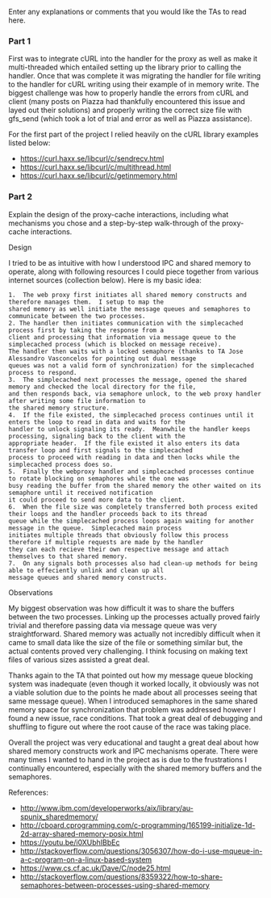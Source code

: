Enter any explanations or comments that you would like the TAs to read here.

### Part 1
First was to integrate cURL into the handler for the proxy as well as make it multi-threaded which entailed
setting up the library prior to calling the handler.  Once that was complete it was migrating the handler for file
writing to the handler for cURL writing using their example of in memory write.  The biggest challenge was how to properly
handle the errors from cURL and client (many posts on Piazza had thankfully encountered this issue and layed out their
solutions) and properly writing the correct size file with gfs_send (which took a lot of trial and error as well as
Piazza assistance).

For the first part of the project I relied heavily on the cURL library examples listed below:
 - https://curl.haxx.se/libcurl/c/sendrecv.html
 - https://curl.haxx.se/libcurl/c/multithread.html
 - https://curl.haxx.se/libcurl/c/getinmemory.html

### Part 2
Explain the design of the proxy-cache interactions, including what mechanisms you chose and a step-by-step
walk-through of the proxy-cache interactions.

Design

I tried to be as intuitive with how I understood IPC and shared memory to operate, along with following resources I could
piece together from various internet sources (collection below).  Here is my basic idea:

    1.  The web proxy first initiates all shared memory constructs and therefore manages them.  I setup to map the
    shared memory as well initiate the message queues and semaphores to communicate between the two processes.
    2. The handler then initiates communication with the simplecached process first by taking the response from a
    client and processing that information via message queue to the simplecached process (which is blocked on message receive).
    The handler then waits with a locked semaphore (thanks to TA Jose Alessandro Vasconcelos for pointing out dual message
    queues was not a valid form of synchronization) for the simplecached process to respond.
    3.  The simplecached next processes the message, opened the shared memory and checked the local directory for the file,
    and then responds back, via semaphore unlock, to the web proxy handler after writing some file information to
    the shared memory structure.
    4.  If the file existed, the simplecached process continues until it enters the loop to read in data and waits for the
    handler to unlock signaling its ready.  Meanwhile the handler keeps processing, signaling back to the client with the
    appropriate header.  If the file existed it also enters its data transfer loop and first signals to the simplecached
    process to proceed with reading in data and then locks while the simplecached process does so.
    5.  Finally the webproxy handler and simplecached processes continue to rotate blocking on semaphores while the one was
    busy reading the buffer from the shared memory the other waited on its semaphore until it received notification
    it could proceed to send more data to the client.
    6.  When the file size was completely transferred both process exited their loops and the handler proceeds back to its thread
    queue while the simplecached process loops again waiting for another message in the queue.  Simplecached main process
    initiates multiple threads that obviously follow this process therefore if multiple requests are made by the handler
    they can each recieve their own respective message and attach themselves to that shared memory.
    7.  On any signals both processes also had clean-up methods for being able to effeciently unlink and clean up all
    message queues and shared memory constructs.

Observations

My biggest observation was how difficult it was to share the buffers between the two processes.  Linking up the processes actually
proved fairly trivial and therefore passing data via message queue was very straightforward.  Shared memory was actually not
incredibly difficult when it came to small data like the size of the file or something similar but, the actual contents proved
very challenging.  I think focusing on making text files of various sizes assisted a great deal.

Thanks again to the TA that pointed out how my message queue blocking system was inadequate (even though it worked locally, it
obviously was not a viable solution due to the points he made about all processes seeing that same message queue).  When I
introduced semaphores in the same shared memory space for synchronization that problem was addressed however I found a new issue,
race conditions.  That took a great deal of debugging and shuffling to figure out where the root cause of the race was taking place.

Overall the project was very educational and taught a great deal about how shared memory constructs work and IPC mechanisms operate.
There were many times I wanted to hand in the project as is due to the frustrations I continually encountered, especially with the
shared memory buffers and the semaphores.

References:
 - http://www.ibm.com/developerworks/aix/library/au-spunix_sharedmemory/
 - http://cboard.cprogramming.com/c-programming/165199-initialize-1d-2d-array-shared-memory-posix.html
 - https://youtu.be/i0XUbhIBbEc
 - http://stackoverflow.com/questions/3056307/how-do-i-use-mqueue-in-a-c-program-on-a-linux-based-system
 - https://www.cs.cf.ac.uk/Dave/C/node25.html
 - http://stackoverflow.com/questions/8359322/how-to-share-semaphores-between-processes-using-shared-memory
